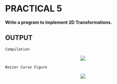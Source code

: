 # PRACTICAL 5
**Write a program to implement 2D Transformations.**

## OUTPUT
`Compilation`
<p align="center">
<img src="https://user-images.githubusercontent.com/68191677/235359275-d4c5b63d-5e70-4686-82b8-4efd2af7da02.png"  />
</p>

`Bezier Curve Figure`
<p align="center">
<img src="https://user-images.githubusercontent.com/68191677/235359289-c9a2ff80-7a3c-491e-ab1f-0d9036de9503.png"  />
</p>